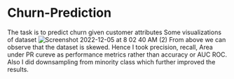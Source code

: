 # Churn-Prediction
The task is to predict churn given customer attributes
Some visualizations of dataset
![Screenshot 2022-12-05 at 8 02 40 AM (2)](https://user-images.githubusercontent.com/50412680/205537124-8ebabda5-95d4-4315-91f0-1a69937fa21d.png)
From above we can observe that the dataset is skewed. Hence I took precision, recall, Area under PR cureve as performance metrics rather than accuracy or AUC ROC.
Also I did downsampling from minority class which further improved the results. 
